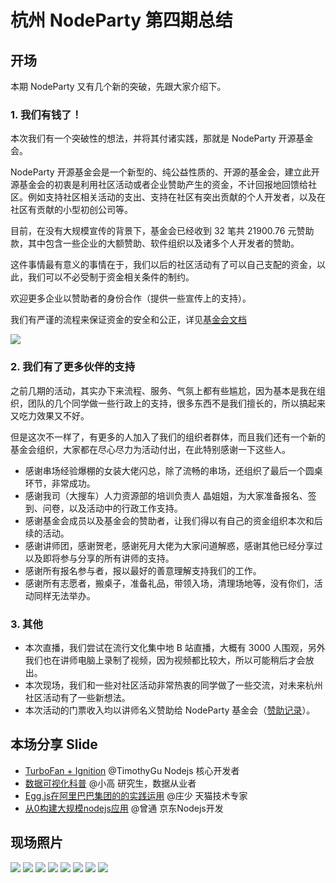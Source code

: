 # 杭州 NodeParty 第四期总结

## 开场

本期 NodeParty 又有几个新的突破，先跟大家介绍下。

### 1. 我们有钱了！

本次我们有一个突破性的想法，并将其付诸实践，那就是 NodeParty 开源基金会。

NodeParty 开源基金会是一个新型的、纯公益性质的、开源的基金会，建立此开源基金会的初衷是利用社区活动或者企业赞助产生的资金，不计回报地回馈给社区。例如支持社区相关活动的支出、支持在社区有突出贡献的个人开发者，以及在社区有贡献的小型初创公司等。

目前，在没有大规模宣传的背景下，基金会已经收到 32 笔共 21900.76 元赞助款，其中包含一些企业的大额赞助、软件组织以及诸多个人开发者的赞助。

这件事情最有意义的事情在于，我们以后的社区活动有了可以自己支配的资金，以此，我们可以不必受制于资金相关条件的制约。

欢迎更多企业以赞助者的身份合作（提供一些宣传上的支持）。

我们有严谨的流程来保证资金的安全和公正，详见[基金会文档](https://github.com/Hangzhou-Node-Party/JS-OpenSource-Foundation)

<img src="./img1.png" />

### 2. 我们有了更多伙伴的支持

之前几期的活动，其实办下来流程、服务、气氛上都有些尴尬，因为基本是我在组织，团队的几个同学做一些行政上的支持，很多东西不是我们擅长的，所以搞起来又吃力效果又不好。

但是这次不一样了，有更多的人加入了我们的组织者群体，而且我们还有一个新的基金会组织，大家都在尽心尽力为活动付出，在此特别感谢一下这些人。

* 感谢串场经验爆棚的女装大佬闪总，除了流畅的串场，还组织了最后一个圆桌环节，非常成功。
* 感谢我司（大搜车）人力资源部的培训负责人 晶姐姐，为大家准备报名、签到、问卷，以及活动中的行政工作支持。
* 感谢基金会成员以及基金会的赞助者，让我们得以有自己的资金组织本次和后续的活动。
* 感谢讲师团，感谢贺老，感谢死月大佬为大家问道解惑，感谢其他已经分享过以及即将参与分享的所有讲师的支持。
* 感谢所有报名参与者，报以最好的善意理解支持我们的工作。
* 感谢所有志愿者，搬桌子，准备礼品，带领入场，清理场地等，没有你们，活动同样无法举办。

### 3. 其他

* 本次直播，我们尝试在流行文化集中地 B 站直播，大概有 3000 人围观，另外我们也在讲师电脑上录制了视频，因为视频都比较大，所以可能稍后才会放出。
* 本次现场，我们和一些对社区活动非常热衷的同学做了一些交流，对未来杭州社区活动有了一些新想法。
* 本次活动的门票收入均以讲师名义赞助给 NodeParty 基金会（[赞助记录](https://github.com/Hangzhou-Node-Party/JS-OpenSource-Foundation/issues/37)）。

## 本场分享 Slide

* [TurboFan + Ignition](./TurboFan+Ignition.pdf)  @TimothyGu Nodejs 核心开发者
* [数据可视化科普](./visualization_node_party.pdf) @小高 研究生，数据从业者
* [Egg.js在阿里巴巴集团的的实践运用](./Egg.js在阿里巴巴集团的的实践运用.pdf) @庄少 天猫技术专家
* [从0构建大规模nodejs应用](./从0构建大规模nodejs应用.pdf) @曾通 京东Nodejs开发

## 现场照片

![](./WechatIMG121.jpeg)
![](./WechatIMG127.jpeg)
![](./WechatIMG132.jpeg)
![](./WechatIMG134.jpeg)
![](./WechatIMG126.jpeg)
![](./WechatIMG125.jpeg)
![](./WechatIMG124.jpeg)
![](./WechatIMG129.jpeg)
